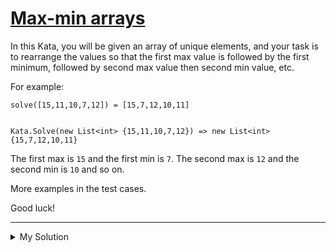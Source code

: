 # [Max-min arrays](https://www.codewars.com/kata/5a090c4e697598d0b9000004)

In this Kata, you will be given an array of unique elements, and your task is to rearrange the values so that the first
max value is followed by the first minimum, followed by second max value then second min value, etc.

For example:

    solve([15,11,10,7,12]) = [15,7,12,10,11]


    Kata.Solve(new List<int> {15,11,10,7,12}) => new List<int> {15,7,12,10,11}

The first max is `15` and the first min is `7`. The second max is `12` and the second min is `10` and so on.

More examples in the test cases.

Good luck!

---

<details><summary>My Solution</summary>

```js
function solve(arr) {
  const result = [];
  const sorted = [...arr].sort((a, b) => a - b);
  for (let i = 0; i < arr.length; i++) {
    if (i % 2 === 0) result.push(sorted.pop());
    else result.push(sorted.shift());
  }

  return result;
}
```

</details>

